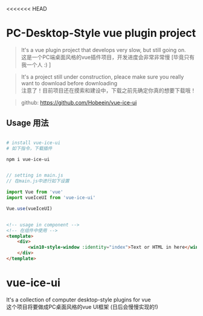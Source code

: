 <<<<<<< HEAD

# PC-Desktop-Style vue plugin project

> It's a vue plugin project that develops very slow, but still going on.  
> 这是一个PC端桌面风格的vue插件项目，开发进度会非常非常慢   [毕竟只有我一个人  :) ]

> It's a project still under construction, pleace make sure you really want to download before downloading  
> 注意了！目前项目还在摸索和建设中，下载之前先确定你真的想要下载哦！

> github: https://github.com/Hobeein/vue-ice-ui  

## Usage  用法

``` bash

# install vue-ice-ui  
# 如下指令，下载插件

npm i vue-ice-ui

```
``` javascript

// setting in main.js  
// 在main.js中进行如下设置

import Vue from 'vue'
import vueIceUI from 'vue-ice-ui'

Vue.use(vueIceUI)

```
``` html

<!-- usage in component -->  
<!-- 在组件中使用 -->
<template>
    <div>
        <win10-style-window :identity="index">Text or HTML in here</win10-style-window>
    </div>
</template>

```

# vue-ice-ui

It's a collection of computer desktop-style plugins for vue  
这个项目将要做成PC桌面风格的vue UI框架 (日后会慢慢实现的!)